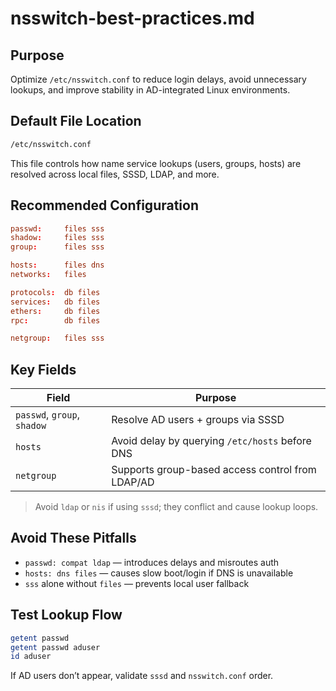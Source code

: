 # nsswitch-best-practices.md

## Purpose
Optimize `/etc/nsswitch.conf` to reduce login delays, avoid unnecessary lookups, and improve stability in AD-integrated Linux environments.

## Default File Location
```bash
/etc/nsswitch.conf
```

This file controls how name service lookups (users, groups, hosts) are resolved across local files, SSSD, LDAP, and more.

## Recommended Configuration
```conf
passwd:     files sss
shadow:     files sss
group:      files sss

hosts:      files dns
networks:   files

protocols:  db files
services:   db files
ethers:     db files
rpc:        db files

netgroup:   files sss
```

## Key Fields
| Field | Purpose |
|-------|---------|
| `passwd`, `group`, `shadow` | Resolve AD users + groups via SSSD |
| `hosts` | Avoid delay by querying `/etc/hosts` before DNS |
| `netgroup` | Supports group-based access control from LDAP/AD |

> Avoid `ldap` or `nis` if using `sssd`; they conflict and cause lookup loops.

## Avoid These Pitfalls
- `passwd: compat ldap` — introduces delays and misroutes auth
- `hosts: dns files` — causes slow boot/login if DNS is unavailable
- `sss` alone without `files` — prevents local user fallback

## Test Lookup Flow
```bash
getent passwd
getent passwd aduser
id aduser
```

If AD users don’t appear, validate `sssd` and `nsswitch.conf` order.
